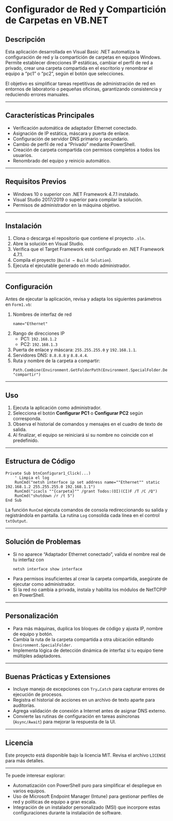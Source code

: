 # Configurador de Red y Compartición de Carpetas en VB.NET

## Descripción

Esta aplicación desarrollada en Visual Basic .NET automatiza la configuración de red y la compartición de carpetas en equipos Windows. Permite establecer direcciones IP estáticas, cambiar el perfil de red a privado, crear una carpeta compartida en el escritorio y renombrar el equipo a “pc1” o “pc2”, según el botón que selecciones.  

El objetivo es simplificar tareas repetitivas de administración de red en entornos de laboratorio o pequeñas oficinas, garantizando consistencia y reduciendo errores manuales.

---

## Características Principales

- Verificación automática de adaptador Ethernet conectado.  
- Asignación de IP estática, máscara y puerta de enlace.  
- Configuración de servidor DNS primario y secundario.  
- Cambio de perfil de red a “Privado” mediante PowerShell.  
- Creación de carpeta compartida con permisos completos a todos los usuarios.  
- Renombrado del equipo y reinicio automático.  

---

## Requisitos Previos

- Windows 10 o superior con .NET Framework 4.7.1 instalado.  
- Visual Studio 2017/2019 o superior para compilar la solución.  
- Permisos de administrador en la máquina objetivo.  

---

## Instalación

1. Clona o descarga el repositorio que contiene el proyecto `.sln`.  
2. Abre la solución en Visual Studio.  
3. Verifica que el Target Framework esté configurado en .NET Framework 4.7.1.  
4. Compila el proyecto (`Build → Build Solution`).  
5. Ejecuta el ejecutable generado en modo administrador.  

---

## Configuración

Antes de ejecutar la aplicación, revisa y adapta los siguientes parámetros en `Form1.vb`:

1. Nombres de interfaz de red  
   ```vbnet
   name="Ethernet"
   ```  
2. Rango de direcciones IP  
   - PC1: `192.168.1.2`  
   - PC2: `192.168.1.3`  
3. Puerta de enlace y máscara: `255.255.255.0` y `192.168.1.1`.  
4. Servidores DNS: `8.8.8.8` y `8.8.4.4`.  
5. Ruta y nombre de la carpeta a compartir:
   ```vbnet
   Path.Combine(Environment.GetFolderPath(Environment.SpecialFolder.Desktop), "compartir")
   ```  

---

## Uso

1. Ejecuta la aplicación como administrador.  
2. Selecciona el botón **Configurar PC1** o **Configurar PC2** según corresponda.  
3. Observa el historial de comandos y mensajes en el cuadro de texto de salida.  
4. Al finalizar, el equipo se reiniciará si su nombre no coincide con el predefinido.  

---

## Estructura de Código

```vbnet
Private Sub btnConfigurar1_Click(...)  
    ' Limpia el log  
    RunCmd("netsh interface ip set address name=""Ethernet"" static 192.168.1.2 255.255.255.0 192.168.1.1")  
    RunCmd("icacls ""{carpeta}"" /grant Todos:(OI)(CI)F /T /C /Q")  
    RunCmd("shutdown /r /t 5")  
End Sub
```

La función `RunCmd` ejecuta comandos de consola redireccionando su salida y registrándola en pantalla. La rutina `Log` consolida cada línea en el control `txtOutput`.

---

## Solución de Problemas

- Si no aparece “Adaptador Ethernet conectado”, valida el nombre real de tu interfaz con  
  ```
  netsh interface show interface
  ```  
- Para permisos insuficientes al crear la carpeta compartida, asegúrate de ejecutar como administrador.  
- Si la red no cambia a privada, instala y habilita los módulos de NetTCPIP en PowerShell.  

---

## Personalización

- Para más máquinas, duplica los bloques de código y ajusta IP, nombre de equipo y botón.  
- Cambia la ruta de la carpeta compartida a otra ubicación editando `Environment.SpecialFolder`.  
- Implementa lógica de detección dinámica de interfaz si tu equipo tiene múltiples adaptadores.  

---

## Buenas Prácticas y Extensiones

- Incluye manejo de excepciones con `Try…Catch` para capturar errores de ejecución de procesos.  
- Registra el historial de acciones en un archivo de texto aparte para auditorías.  
- Agrega validación de conexión a Internet antes de asignar DNS externo.  
- Convierte las rutinas de configuración en tareas asíncronas (`Async/Await`) para mejorar la respuesta de la UI.  

---

## Licencia

Este proyecto está disponible bajo la licencia MIT. Revisa el archivo `LICENSE` para más detalles.

---

Te puede interesar explorar:

- Automatización con PowerShell puro para simplificar el despliegue en varios equipos.  
- Uso de Microsoft Endpoint Manager (Intune) para gestionar perfiles de red y políticas de equipo a gran escala.  
- Integración de un instalador personalizado (MSI) que incorpore estas configuraciones durante la instalación de software.